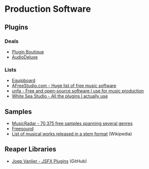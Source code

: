 # Production Software

## Plugins

### Deals
- [Plugin Boutique](https://www.pluginboutique.com/deals)
- [AudioDeluxe](https://www.audiodeluxe.com/)

### Lists

- [Equipboard](https://equipboard.com/)
- [AFreeStudio.com - Huge list of free music software](https://www.afreestudio.com/)
- [unfa - Free and open-source software I use for music production](https://www.youtube.com/watch?v=qistxioVgMw)
- [White Sea Studio - All the plugins I actually use](https://www.youtube.com/watch?v=kNMCzKz3cQg)

## Samples
- [MusicRadar - 70,375 free samples spanning several genres](https://www.musicradar.com/news/tech/free-music-samples-royalty-free-loops-hits-and-multis-to-download)
- [Freesound](https://freesound.org/)
- [List of musical works released in a stem format](https://en.wikipedia.org/wiki/List_of_musical_works_released_in_a_stem_format) (Wikipedia)

## Reaper Libraries
- [Joep Vanlier - JSFX Plugins](http://github.com/JoepVanlier/JSFX/) (GitHub)
